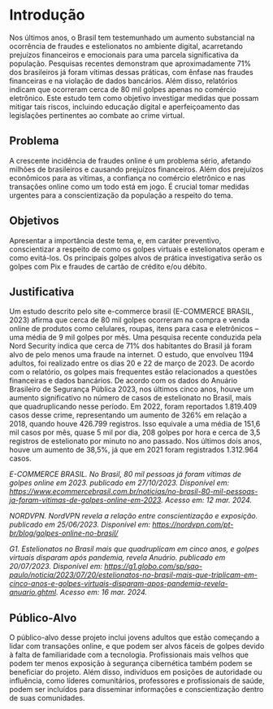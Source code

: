 # Introdução

Nos últimos anos, o Brasil tem testemunhado um aumento substancial na ocorrência de fraudes e estelionatos no ambiente digital, acarretando prejuízos financeiros e emocionais para uma parcela significativa da população. Pesquisas recentes demonstram que aproximadamente 71% dos brasileiros já foram vítimas dessas práticas, com ênfase nas fraudes financeiras e na violação de dados bancários. Além disso, relatórios indicam que ocorreram cerca de 80 mil golpes apenas no comércio eletrônico. Este estudo tem como objetivo investigar medidas que possam mitigar tais riscos, incluindo educação digital e aperfeiçoamento das legislações pertinentes ao combate ao crime virtual.

## Problema

A crescente incidência de fraudes online é um problema sério, afetando milhões de brasileiros e causando prejuízos financeiros. Além dos prejuízos econômicos para as vítimas, a confiança no comércio eletrônico e nas transações online como um todo está em jogo. É crucial tomar medidas urgentes para a conscientização da população a respeito do tema. 

## Objetivos

Apresentar a importância deste tema, e, em caráter preventivo, conscientizar a respeito de como os golpes virtuais e estelionatos operam e como evitá-los. Os principais golpes alvos de prática investigativa serão os golpes com Pix e fraudes de cartão de crédito e/ou débito.

## Justificativa

Um estudo descrito pelo site e-commerce brasil (E-COMMERCE BRASIL, 2023) afirma que cerca de 80 mil golpes ocorreram na compra e venda online de produtos como celulares, roupas, itens para casa e eletrônicos – uma média de 9 mil golpes por mês. Uma pesquisa recente conduzida pela Nord Security indica que cerca de 71% dos habitantes do Brasil já foram alvo de pelo menos uma fraude na internet. O estudo, que envolveu 1194 adultos, foi realizado entre os dias 20 e 22 de março de 2023. De acordo com o relatório, os golpes mais frequentes estão relacionados a questões financeiras e dados bancários. De acordo com os dados do Anuário Brasileiro de Segurança Pública 2023, nos últimos cinco anos, houve um aumento significativo no número de casos de estelionato no Brasil, mais que quadruplicando nesse período. Em 2022, foram reportados 1.819.409 casos desse crime, representando um aumento de 326% em relação a 2018, quando houve 426.799 registros. Isso equivale a uma média de 151,6 mil casos por mês, quase 5 mil por dia, 208 golpes por hora e cerca de 3,5 registros de estelionato por minuto no ano passado. Nos últimos dois anos, houve um aumento de 38,5%, já que em 2021 foram registrados 1.312.964 casos.


_E-COMMERCE BRASIL. No Brasil, 80 mil pessoas já foram vítimas de golpes online em 2023. publicado em 27/10/2023. Disponível em: https://www.ecommercebrasil.com.br/noticias/no-brasil-80-mil-pessoas-ja-foram-vitimas-de-golpes-online-em-2023. Acesso em: 12 mar. 2024._

_NORDVPN. NordVPN revela a relação entre conscientização e exposição. publicado em 25/06/2023. Disponível em: https://nordvpn.com/pt-br/blog/golpes-online-no-brasil/_

_G1. Estelionatos no Brasil mais que quadruplicam em cinco anos, e golpes virtuais disparam após pandemia, revela Anuário. publicado em 20/07/2023. Disponível em: https://g1.globo.com/sp/sao-paulo/noticia/2023/07/20/estelionatos-no-brasil-mais-que-triplicam-em-cinco-anos-e-golpes-virtuais-disparam-apos-pandemia-revela-anuario.ghtml. Acesso em: 16 mar. 2024._

## Público-Alvo

O público-alvo desse projeto inclui jovens adultos que estão começando a lidar com transações online, e que podem ser alvos fáceis de golpes devido à falta de familiaridade com a tecnologia. Profissionais mais velhos que podem ter menos exposição à segurança cibernética também podem se beneficiar do projeto. Além disso, indivíduos em posições de autoridade ou influência, como líderes comunitários, professores e profissionais de saúde, podem ser incluídos para disseminar informações e conscientização dentro de suas comunidades.
